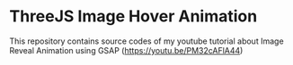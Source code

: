 # ThreeJS Image Hover Animation
This repository contains source codes of my youtube tutorial about Image Reveal Animation using GSAP (https://youtu.be/PM32cAFlA44)
